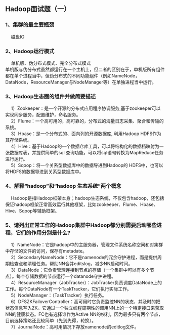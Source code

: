 ## Hadoop面试题（一）

### 1、集群的最主要瓶颈  
&emsp; 磁盘IO  

### 2、Hadoop运行模式  
&emsp; 单机版、伪分布式模式、完全分布式模式  
单机版与伪分布式虽然都运行在一个主机上，但二者的区别在于，单机版所有组件都在单个进程当中，但伪分布式的不同功能组件（例如NameNode，DataNode，ResourceManager与NodeManager等）在单独进程当中运行。

### 3、Hadoop生态圈的组件并做简要描述  
&emsp; 1）Zookeeper：是一个开源的分布式应用程序协调服务,基于zookeeper可以实现同步服务，配置维护，命名服务。  
&emsp; 2）Flume：一个高可用的，高可靠的，分布式的海量日志采集、聚合和传输的系统。   
&emsp; 3）Hbase：是一个分布式的、面向列的开源数据库, 利用Hadoop HDFS作为其存储系统。   
&emsp; 4）Hive：基于Hadoop的一个数据仓库工具，可以将结构化的数据档映射为一张数据库表，并提供简单的sql 查询功能，可以将sql语句转换为MapReduce任务进行运行。   
&emsp; 5）Sqoop：将一个关系型数据库中的数据导进到Hadoop的 HDFS中，也可以将HDFS的数据导进到关系型数据库中。  

### 4、解释“hadoop”和“hadoop 生态系统”两个概念  
&emsp; Hadoop是指Hadoop框架本身；hadoop生态系统，不仅包含hadoop，还包括保证hadoop框架正常高效运行其他框架，比如zookeeper、Flume、Hbase、Hive、Sqoop等辅助框架。  

### 5、请列出正常工作的Hadoop集群中Hadoop都分别需要启动哪些进程，它们的作用分别是什么?  
&emsp; 1）NameNode：它是hadoop中的主服务器，管理文件系统名称空间和对集群中存储的文件的访问，保存有metadate。  
&emsp; 2）SecondaryNameNode：它不是namenode的冗余守护进程，而是提供周期检查点和清理任务。帮助NN合并editslog，减少NN启动时间。  
&emsp; 3）DataNode：它负责管理连接到节点的存储（一个集群中可以有多个节点）。每个存储数据的节点运行一个datanode守护进程。  
&emsp; 4）ResourceManager（JobTracker）：JobTracker负责调度DataNode上的工作。每个DataNode有一个TaskTracker，它们执行实际工作。  
&emsp; 5）NodeManager：（TaskTracker）执行任务。  
&emsp; 6）DFSZKFailoverController：高可用时它负责监控NN的状态，并及时的把状态信息写入ZK。它通过一个独立线程周期性的调用NN上的一个特定接口来获取NN的健康状态。FC也有选择谁作为Active NN的权利，因为最多只有两个节点，目前选择策略还比较简单（先到先得，轮换）。  
&emsp; 7）JournalNode：高可用情况下存放namenode的editlog文件。  
